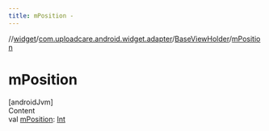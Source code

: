 ```yaml
---
title: mPosition -
---
```

//[widget](../../index.md)/[com.uploadcare.android.widget.adapter](../index.md)/[BaseViewHolder](index.md)/[mPosition](m-position.md)



# mPosition  
[androidJvm]  
Content  
val [mPosition](m-position.md): [Int](https://kotlinlang.org/api/latest/jvm/stdlib/kotlin/-int/index.html)  



